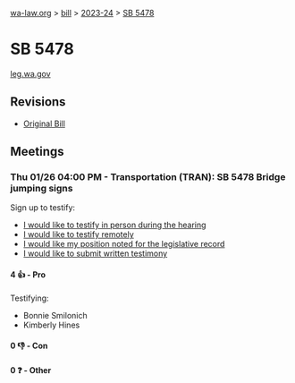 [wa-law.org](/) > [bill](/bill/) > [2023-24](/bill/2023-24/) > [SB 5478](/bill/2023-24/sb/5478/)

# SB 5478
[leg.wa.gov](https://app.leg.wa.gov/billsummary?BillNumber=5478&Year=2023&Initiative=false)

## Revisions
* [Original Bill](1/)

## Meetings
### Thu 01/26 04:00 PM - Transportation (TRAN): SB 5478 Bridge jumping signs
Sign up to testify:
* [I would like to testify in person during the hearing](https://app.leg.wa.gov/csi/Testifier/Add?chamber=House&mId=30470&aId=150086&caId=20766&tId=1)
* [I would like to testify remotely](https://app.leg.wa.gov/csi/Testifier/Add?chamber=House&mId=30470&aId=150086&caId=20766&tId=2)
* [I would like my position noted for the legislative record](https://app.leg.wa.gov/csi/Testifier/Add?chamber=House&mId=30470&aId=150086&caId=20766&tId=3)
* [I would like to submit written testimony](https://app.leg.wa.gov/csi/Testifier/Add?chamber=House&mId=30470&aId=150086&caId=20766&tId=4)

#### 4 👍 - Pro
Testifying:
* Bonnie Smilonich 
* Kimberly Hines

#### 0 👎 - Con

#### 0 ❓ - Other
